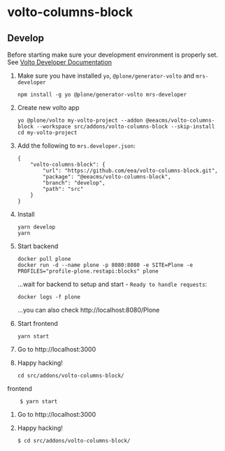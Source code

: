 # volto-columns-block

## Develop

Before starting make sure your development environment is properly set. See [Volto Developer Documentation](https://docs.voltocms.com/getting-started/install/)

1.  Make sure you have installed `yo`, `@plone/generator-volto` and `mrs-developer`

        npm install -g yo @plone/generator-volto mrs-developer

1.  Create new volto app

        yo @plone/volto my-volto-project --addon @eeacms/volto-columns-block --workspace src/addons/volto-columns-block --skip-install
        cd my-volto-project

1.  Add the following to `mrs.developer.json`:

        {
            "volto-columns-block": {
                "url": "https://github.com/eea/volto-columns-block.git",
                "package": "@eeacms/volto-columns-block",
                "branch": "develop",
                "path": "src"
            }
        }

1.  Install

        yarn develop
        yarn

1.  Start backend

        docker pull plone
        docker run -d --name plone -p 8080:8080 -e SITE=Plone -e PROFILES="profile-plone.restapi:blocks" plone

    ...wait for backend to setup and start - `Ready to handle requests`:

        docker logs -f plone

    ...you can also check http://localhost:8080/Plone

1.  Start frontend

        yarn start

1.  Go to http://localhost:3000

1.  Happy hacking!

        cd src/addons/volto-columns-block/
frontend

        $ yarn start

1.  Go to http://localhost:3000

1.  Happy hacking!

        $ cd src/addons/volto-columns-block/
